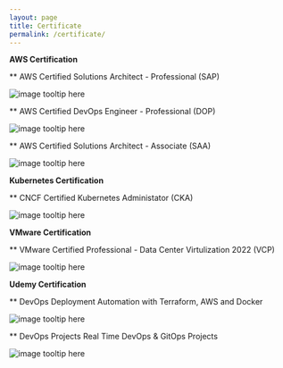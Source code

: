 ```yaml
---
layout: page
title: Certificate
permalink: /certificate/
---
```

<b>AWS Certification</b>


**	AWS Certified Solutions Architect - Professional (SAP)  

![image tooltip here](/assets/aws-sap.png)



**  AWS Certified DevOps Engineer - Professional (DOP)

![image tooltip here](/assets/aws-devops.png)



**  AWS Certified Solutions Architect - Associate (SAA)

![image tooltip here](/assets/aws-saa.png)

<b>Kubernetes Certification</b>

**  CNCF Certified Kubernetes Administator (CKA)

![image tooltip here](/assets/k8s-cka.png)

<b>VMware Certification</b>


**  VMware Certified Professional - Data Center Virtulization 2022 (VCP)

![image tooltip here](/assets/vmware-vcp.png)


<b>Udemy Certification</b>


**  DevOps Deployment Automation with Terraform, AWS and Docker

![image tooltip here](/assets/udm-gitlab.jpg)

**  DevOps Projects Real Time DevOps & GitOps Projects

![image tooltip here](/assets/udm-20.jpg)

